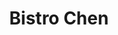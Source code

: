 ---
layout: place
title: Bistro Chen
permalink: /illinois/arlington-heights/bistro-chen.html
stateAbbr: IL
stateName: Illinois
cityName: Arlington Heights
seo:
  type: restaurant
  links: http://bistrochen.com/
place_id: ChIJT0xTAfK6D4gRtHzUpYzH_Tw
photos:
  - name: >-
      places/ChIJT0xTAfK6D4gRtHzUpYzH_Tw/photos/AeeoHcJaOkTGc1N2GjvvrgPIMYRat8nTHJbDjq_7oCtphwDQJGd9VTrH3PZhZ2tJzmA1bsWo-Jd7gnKa4T9RXCO-abkXlgAf6FX0hVopKHibfaUsoAzv3w0mPiDHjdyKJKfIq8KooepmojnMSzwoGeWIQcvztt0MRlmt3WtxQ0zi-EaQCVXuW7PMMNCx4GFxP4bW7ONq90wukZZuICe-hzr8pL0gvIScC58aTX7OndHOHFCtnmQmZ3kn9D1HtMMkzJt0zcsdnPgUThrsZ5ywNh1TYyWT28gw8EentJ8GXwQKrMtHAg
    widthPx: 2048
    heightPx: 1371
    authorAttributions:
      - displayName: Bistro Chen
        uri: https://maps.google.com/maps/contrib/100503313071767317220
        photoUri: >-
          https://lh3.googleusercontent.com/a-/ALV-UjXfMDdo9nX8BuEA3fbKqNjN6gFqdyuEkAMPCjhrfzG_8qmJ6OU=s100-p-k-no-mo
    flagContentUri: >-
      https://www.google.com/local/imagery/report/?cb_client=maps_api_places.places_api&image_key=!1e10!2sAF1QipNU3ELSFCxqOwVmfBGGocfDEyXcUXHM7J53C7NM&hl=en-US
    googleMapsUri: >-
      https://www.google.com/maps/place//data=!3m4!1e2!3m2!1sAF1QipNU3ELSFCxqOwVmfBGGocfDEyXcUXHM7J53C7NM!2e10!4m2!3m1!1s0x880fbaf201534c4f:0x3cfdc78ca5d47cb4
  - name: >-
      places/ChIJT0xTAfK6D4gRtHzUpYzH_Tw/photos/AeeoHcJjXjIQWDYKK0DbqH0S4RynGmDVHoDoIYS82wHsHt0KJUxi5pUvK8cpysrkPgRSEd4104pSPS0TDZuclIfaPdEQUXTeAv9Y9wAyqffsm5oUCyQea_ELg4OZEFhRgCVI26bQ-27mSH26PbZBpMo6JQ7p9RJU8qyGOdFLe6WImsHi_4XaIVAwsORpk2BgCbQAjlCEkYg9c4n6c5cbeMWl38B01EcGKWFuPgz3_AgdFkTJFGUcDpBJrFhQaXXBJ4BhjRWJ9_PqJfcW_PNDREwiGX4fCclvgKBWWyAW_xJfyg8ZKSitH8c7Xv_DCnqqI_CoDXdXfU0FKoSf19OCz6HrIIQ81pBIcZh9xnjAkbpRnycW53cyd5KFCTozjsGmp-T5GQel-jUVOJoQIpa7pYFshIlTq7SUhffxU0y1drc
    widthPx: 4032
    heightPx: 1960
    authorAttributions:
      - displayName: Kei Yeung
        uri: https://maps.google.com/maps/contrib/109392093335572364763
        photoUri: >-
          https://lh3.googleusercontent.com/a/ACg8ocJ8G5hyXQ-y4IzYCtAx5sf8jBIIk2f4FeNFDXiFC-aeNxzRxw=s100-p-k-no-mo
    flagContentUri: >-
      https://www.google.com/local/imagery/report/?cb_client=maps_api_places.places_api&image_key=!1e10!2sCIHM0ogKEICAgICkxotK&hl=en-US
    googleMapsUri: >-
      https://www.google.com/maps/place//data=!3m4!1e2!3m2!1sCIHM0ogKEICAgICkxotK!2e10!4m2!3m1!1s0x880fbaf201534c4f:0x3cfdc78ca5d47cb4
  - name: >-
      places/ChIJT0xTAfK6D4gRtHzUpYzH_Tw/photos/AeeoHcK46h73VGUwhQZG041bF4oXnk9-ftVQUrZAmoYTDdp5dalV0xboBkPS6GBVCt_kBABOQqwI3AAzhFFeFnYNRoRoY1Xhb0WCk3IKmsh2h0js9HqCMXNX8wu5kLOJ7hLVjH_vDyp6A_E_8ZP4H2nVa-9Vi3I5nSD0HZoZPf7EVF6XuC0zWpQQ23YK9uDGMTS2uNRMvPWB7UygnxWDvVzhDR0iTnI4A0hNWmTQ_J920xxBldsDQ9KA4KHAhQGcxe96RQLNagh2PmKAqrDXRvzqaLe5KyKlS78vYXhMefApI7lRnCWbT_8Ivy4NTdBVx5rsYtbhPmqVkLUcmzMH45wH1sE8dRxkaJlqSdOExdWwW3n6oFJXUAkW9CRwAisIvqyJVO3sTXL9ViT0BCLAz1Ly8tUfryCo2nGxPVoZK0puq4-br9--
    widthPx: 3472
    heightPx: 4624
    authorAttributions:
      - displayName: Dan Gelfand
        uri: https://maps.google.com/maps/contrib/116101215019075189062
        photoUri: >-
          https://lh3.googleusercontent.com/a-/ALV-UjWRXu1piIGqyjREZ_hL_haS5t6qfxYkOLUrBPgEezE1Zm_6GRr6=s100-p-k-no-mo
    flagContentUri: >-
      https://www.google.com/local/imagery/report/?cb_client=maps_api_places.places_api&image_key=!1e10!2sCIHM0ogKEICAgIDfxJD4igE&hl=en-US
    googleMapsUri: >-
      https://www.google.com/maps/place//data=!3m4!1e2!3m2!1sCIHM0ogKEICAgIDfxJD4igE!2e10!4m2!3m1!1s0x880fbaf201534c4f:0x3cfdc78ca5d47cb4
  - name: >-
      places/ChIJT0xTAfK6D4gRtHzUpYzH_Tw/photos/AeeoHcJxrCOp6XpqdFZEQ631NxWkotQFVZjYxj8i6W6FD3iCihpG4g9mMeV3xX9bnAClTvrdLPVdZ6qkQvFDqpBFjfz_Vo3F5lyGe6qK24mZzXMkLI1SqxrBnFCwMRHp5bQ3-izMWMC-jVyYVuB7Qy0Eeu8NcSFyiQxry1NLzj-3nIpXLUVkw00Im109rESzeuBxlz5LaYcEHViBqCmIVwwElo1dKk4Hi4qqJM6CaztinUiYWrFKWcX4Eob9pGGevswYadqKhJMch_WOfnx07Y7uvo669Ip2wta1PPON_Uog9JlfOUBc4IYw2Dyu7qvdwygGLBQl0rJaMjyZBjTwPZSVy5GRKSdtomqSv9loRvxomGBn3Ddn5Sm3HHUm2eZrlp2r5EZCBSy8ksNdrUe7uEnkWEG1-xih3aoYqv8Ux2bDv7tQvwH0
    widthPx: 1280
    heightPx: 960
    authorAttributions:
      - displayName: lichun yao
        uri: https://maps.google.com/maps/contrib/110905411307642926432
        photoUri: >-
          https://lh3.googleusercontent.com/a/ACg8ocLuZXE9_Wr6TzkepPG4nec3JE0ZqfO9ra3Q6XOjsVqjgwzPIA=s100-p-k-no-mo
    flagContentUri: >-
      https://www.google.com/local/imagery/report/?cb_client=maps_api_places.places_api&image_key=!1e10!2sCIHM0ogKEICAgICk1Y3YygE&hl=en-US
    googleMapsUri: >-
      https://www.google.com/maps/place//data=!3m4!1e2!3m2!1sCIHM0ogKEICAgICk1Y3YygE!2e10!4m2!3m1!1s0x880fbaf201534c4f:0x3cfdc78ca5d47cb4
  - name: >-
      places/ChIJT0xTAfK6D4gRtHzUpYzH_Tw/photos/AeeoHcKAmyjJPjDQaTfElENQ3fmD_B1lIDjFjsSNtd7jQgRO3lwlArIKtoBrQB8fOSgR-RtsLgPlHx4NCCNdul6iM4i9BOc8GMxI-Q1ndWiUf_eD4TEabTU0cn_kG4bn5H7-R5xD20i3xnNzoNONSeQbgebkcCspDts0a9VoyqPcu-NxSXDzoPnOkuFT_lCHyhMGnDHi_T-2maFXc9NXDrgN43cwa0Ump9v51qEr0rbT7Bnc30awB8zI8XnRIClXldhybGfCcTEHZO8-h524SIPh0jwOvbNPwzw0wzGg9Y7ng-UM6oJUy5zm56QFrtsvmJV6sEoEtEeXW7rWm0v_gR5_NTK928PMDJROKJ6uxypWNXQnmYJlNds0E-DBJwCHdceOZ5n_ajIfkBUIk6vGspVnhYquHwL7sDY83FXeXkfTN10pnLVD
    widthPx: 2688
    heightPx: 1512
    authorAttributions:
      - displayName: Jessica F
        uri: https://maps.google.com/maps/contrib/106290982875356174431
        photoUri: >-
          https://lh3.googleusercontent.com/a/ACg8ocJoi_o5zsacZMu36fMYZXwlaqXc9NA9--PnSDlyoIGTKnmumFKh=s100-p-k-no-mo
    flagContentUri: >-
      https://www.google.com/local/imagery/report/?cb_client=maps_api_places.places_api&image_key=!1e10!2sCIHM0ogKEICAgIDnru_N_QE&hl=en-US
    googleMapsUri: >-
      https://www.google.com/maps/place//data=!3m4!1e2!3m2!1sCIHM0ogKEICAgIDnru_N_QE!2e10!4m2!3m1!1s0x880fbaf201534c4f:0x3cfdc78ca5d47cb4
  - name: >-
      places/ChIJT0xTAfK6D4gRtHzUpYzH_Tw/photos/AeeoHcLI4kPlbhayqiq9TRIMHrvNs_ej8m5bth91JmYsnoQ1kvVojDoF4CHKTXqRQzIWAQQChLelu6Hjw-KSgybRVEXdhBblWEdwxBJYT4utVXyeEC6nu0WXTW6ocl4nxK7JHn_j1S88Vz5Gh4jl0eqWs78pO4NmF5Ee3T1a0djAcfxuy9swDhPMgbSx1vDEKXafKlfa6GI_pGt70cgAkIXW7oIZw-DQOMooa7c0tuEn4xsRpN0wYyDxkKY00--aE4bgsi33_KT2hVm_zcbjKReR9_WDAOzrDeOWPU_Y-JWSK-0Fn-i2H0EqUKPFHKAImu67iK0KBr8iphcWdH2Tdt3PwiSmk9uSY2FUnvA9JhzeOje_obRt6d5Gv98ciYhCsF61DQ8n1_bB3Zt1FfPKZmBP3YZ__4iufM2qHrQnv7h8XeM2O5tR
    widthPx: 4000
    heightPx: 3000
    authorAttributions:
      - displayName: Michael Kosinski
        uri: https://maps.google.com/maps/contrib/112762540474002123861
        photoUri: >-
          https://lh3.googleusercontent.com/a-/ALV-UjV8IjyLBB448J7YGPsYuvmEwH2UFjlyK63cQk_69ljVirARRSTQ=s100-p-k-no-mo
    flagContentUri: >-
      https://www.google.com/local/imagery/report/?cb_client=maps_api_places.places_api&image_key=!1e10!2sCIHM0ogKEICAgICX663tlwE&hl=en-US
    googleMapsUri: >-
      https://www.google.com/maps/place//data=!3m4!1e2!3m2!1sCIHM0ogKEICAgICX663tlwE!2e10!4m2!3m1!1s0x880fbaf201534c4f:0x3cfdc78ca5d47cb4
  - name: >-
      places/ChIJT0xTAfK6D4gRtHzUpYzH_Tw/photos/AeeoHcJ2CY5dKFbvcDj9F_2h9CRaxgkttGPMoJ99G1X6-Mq39pAhhmtgUYXBoR-yrQRPRav36rnkhSaRGu7Zjr72LgEMnBReQFvA6dQNY5pPuZU3kuCKp7TzPuPmmqxN4zrxKBJe4Sjw0EVqxGjtqtTeRIyNgshgsOSkn8VA1Z9N-IP6lSB4etonZ_Gz_dES_KYAZ8Gqkza2WmZBE8izLWQrWgipWBonsYrEw0eCDE6MoT5lTI0MxXK_Gw1drwHpE0hk6mfzjkh6fOAWdNk2UEUitgrj9jRG_uVuhYrkLzOX3_GNI3Tm2n1eFtRHp0ei_EEz5yQ0vO8EMjUZr13YNNJtk_kCv85kQ792uRtZ4FRh54vX5-xRQvC7geakR55s2HWO01ruN-AASeFaV9cscpu7BKOIo5fw1dggeGjoohWD0PRSjTc
    widthPx: 4000
    heightPx: 3000
    authorAttributions:
      - displayName: Michael Kosinski
        uri: https://maps.google.com/maps/contrib/112762540474002123861
        photoUri: >-
          https://lh3.googleusercontent.com/a-/ALV-UjV8IjyLBB448J7YGPsYuvmEwH2UFjlyK63cQk_69ljVirARRSTQ=s100-p-k-no-mo
    flagContentUri: >-
      https://www.google.com/local/imagery/report/?cb_client=maps_api_places.places_api&image_key=!1e10!2sCIHM0ogKEICAgICX663jrAE&hl=en-US
    googleMapsUri: >-
      https://www.google.com/maps/place//data=!3m4!1e2!3m2!1sCIHM0ogKEICAgICX663jrAE!2e10!4m2!3m1!1s0x880fbaf201534c4f:0x3cfdc78ca5d47cb4
  - name: >-
      places/ChIJT0xTAfK6D4gRtHzUpYzH_Tw/photos/AeeoHcLpRI5MzU7AyQLeiR5AGBc873DdD5S61BpLHpNwg2HNzj5tsYfTcrK2tc0r5U8cazETC8NmLkORXe7j2vu7mZsDNfiNNJRYWqoucVEewHNYLaIsXf5jQVcvlvWNXZfQyO7j0Dqw9N9EKsnGfkUi60Cm8esiWG0Fj240fdXO23OBZiOq6dBWw0ZEmVcf7-hhfAI_d7ZiETHJG5mPMxTp-hTTRSSo9KwqWyN1sivTiyE56_zgYnQMcHBjJ66p5U53cf72-xUGhAOy4U9CtEw6s3oON9mCEOWyop-56QDZfJoWUA0sH3Dk1-9fu-1dTBopGqkcvw_Aqe6RXjkWYx85e8ETDJBz6Qg7lRKtbpccwpvQUKZNYHboJNBfS0rf8witpLKlN_eGINz2sfOaMXugG3JJPZTnXyYIObFjbcCzotwLVsQS
    widthPx: 4160
    heightPx: 3120
    authorAttributions:
      - displayName: Hunter Figueras
        uri: https://maps.google.com/maps/contrib/117513394368047617166
        photoUri: >-
          https://lh3.googleusercontent.com/a-/ALV-UjUf_QmG4AawaUUEaPAJ5Eeoo5WXf6rafVy_BitlmY2ZYLHyZWmlkA=s100-p-k-no-mo
    flagContentUri: >-
      https://www.google.com/local/imagery/report/?cb_client=maps_api_places.places_api&image_key=!1e10!2sCIHM0ogKEICAgIC488GavAE&hl=en-US
    googleMapsUri: >-
      https://www.google.com/maps/place//data=!3m4!1e2!3m2!1sCIHM0ogKEICAgIC488GavAE!2e10!4m2!3m1!1s0x880fbaf201534c4f:0x3cfdc78ca5d47cb4
  - name: >-
      places/ChIJT0xTAfK6D4gRtHzUpYzH_Tw/photos/AeeoHcJbrI13XAsgOeC9hrPCjozc-iZkoplEsKKVXGelKTH367bZ-OAKO3zQ48AACUub0bMxWWdlDmWNTETofxaho_yGbk-oy7z1G4Dx57n0-vOiTRcdYGp9MkBF1hcG4ymovQvYdBZiA1MF7dRIimBJHJg5uyMJ0wD1nN9SRQ8zAG4FETLqFZR0WXym0rUpF46pEl8UqzCYHgN4qoebEPZBJ21w9e5dcR5we3Fo7vWGheA7siHL0roWiRtddy29QYm-FV-ZL_1JinCcZ2OPJlSJ9ApQTg1uv_RsH1KbHI9VZ9ha8DVHC5cgQi1N2PSc9CaSp-YUl3rT7zenjjJlKUaouzbhoSOjyN3lVDKjOVJ-xv4xa4Xcbw6HbfiojOjZzeFN2ePeGCWMPfUXDeXtTwCydLRLkm5AOz1D3OPK9NHh8t8IPA
    widthPx: 4624
    heightPx: 3472
    authorAttributions:
      - displayName: Dan Gelfand
        uri: https://maps.google.com/maps/contrib/116101215019075189062
        photoUri: >-
          https://lh3.googleusercontent.com/a-/ALV-UjWRXu1piIGqyjREZ_hL_haS5t6qfxYkOLUrBPgEezE1Zm_6GRr6=s100-p-k-no-mo
    flagContentUri: >-
      https://www.google.com/local/imagery/report/?cb_client=maps_api_places.places_api&image_key=!1e10!2sCIHM0ogKEICAgIDfxJD4Cg&hl=en-US
    googleMapsUri: >-
      https://www.google.com/maps/place//data=!3m4!1e2!3m2!1sCIHM0ogKEICAgIDfxJD4Cg!2e10!4m2!3m1!1s0x880fbaf201534c4f:0x3cfdc78ca5d47cb4
  - name: >-
      places/ChIJT0xTAfK6D4gRtHzUpYzH_Tw/photos/AeeoHcID_TLiwQqkk9ZarhSBu7TwjkSPad--o8DWXKRVxmZHZOLNv_ZTqoPVKcb9Z6ap1gBcgDp2FN8pyEst4eP1isisTDg4fCLC0iBxSLM0F-GXnmNosA9nlAAAv9mVNiPO_uMk7MXgS0uZYSC_sI0u5Zb17jsX9n68fPYWtGQwzu547vk0-U9MPdHFMy8xwIfSyjSGIKl7YeLceI7Brl7Zia2wfwFYavaZw2yDlilpGGKfSqU3nqWcsUZTpVR1i4eLcH2ZCfFwHoLtSC0lPmjSnYZ0gV4OT6HkphI28In3f9L3jQUSgHXbp-s89uDgwqU6lER91tJpJSOuhLdGeOJD7eFd4ReZcQwDfXrPVnKwKrveuK_Hn__HNfIgipsl8cYFEAQBs5z-FJZIWiyFwUOMwwPosx6LkAVjEHhlvXBvJDJ_9g
    widthPx: 4032
    heightPx: 3024
    authorAttributions:
      - displayName: Bill Garrett
        uri: https://maps.google.com/maps/contrib/116459840824923576136
        photoUri: >-
          https://lh3.googleusercontent.com/a-/ALV-UjVuLbElnTiuMc45hFzLEtx8jhARunghotxwvvYmVqIuL04h2lszUQ=s100-p-k-no-mo
    flagContentUri: >-
      https://www.google.com/local/imagery/report/?cb_client=maps_api_places.places_api&image_key=!1e10!2sCIHM0ogKEICAgICEy__rUg&hl=en-US
    googleMapsUri: >-
      https://www.google.com/maps/place//data=!3m4!1e2!3m2!1sCIHM0ogKEICAgICEy__rUg!2e10!4m2!3m1!1s0x880fbaf201534c4f:0x3cfdc78ca5d47cb4
address: 10 E Miner St, Arlington Heights, IL 60004, USA
street: 10 E Miner St
city: Arlington Heights
state: IL
zip: '60004'
country: USA
neighborhood: null
latitude: '42.084806'
longitude: '-87.982208'
accessibility_options:
  wheelchairAccessibleParking: true
  wheelchairAccessibleEntrance: true
  wheelchairAccessibleRestroom: true
  wheelchairAccessibleSeating: true
business_status: OPERATIONAL
name: Bistro Chen
google_maps_links:
  directionsUri: >-
    https://www.google.com/maps/dir//''/data=!4m7!4m6!1m1!4e2!1m2!1m1!1s0x880fbaf201534c4f:0x3cfdc78ca5d47cb4!3e0
  placeUri: https://maps.google.com/?cid=4394888218274987188
  writeAReviewUri: >-
    https://www.google.com/maps/place//data=!4m3!3m2!1s0x880fbaf201534c4f:0x3cfdc78ca5d47cb4!12e1
  reviewsUri: >-
    https://www.google.com/maps/place//data=!4m4!3m3!1s0x880fbaf201534c4f:0x3cfdc78ca5d47cb4!9m1!1b1
  photosUri: >-
    https://www.google.com/maps/place//data=!4m3!3m2!1s0x880fbaf201534c4f:0x3cfdc78ca5d47cb4!10e5
primary_type: Chinese Restaurant
opening_hours:
  regular: null
  current: null
secondary_opening_hours:
  regular:
    weekdayDescriptions: null
    type: null
  current:
    weekdayDescriptions: null
    type: null
phone: (847) 255-9080
price_level: PRICE_LEVEL_MODERATE
price_range: $10 &ndash; $20
rating: '4.5'
rating_count: 0
website: http://bistrochen.com/
description: >-
  Discover Bistro Chen in Arlington Heights, IL$$$Nestled in the heart of
  Arlington Heights, IL, Bistro Chen stands out as a modern spot blending
  Chinese and Japanese flavors, offering an inviting atmosphere for casual
  dining. This relaxed restaurant features an all-you-can-eat sushi selection
  that appeals to those seeking variety, alongside gluten-free and vegetarian
  choices to accommodate different preferences. Patrons can enjoy a range of
  fresh rolls and sashimi, complemented by tropical cocktails and other
  Asian-inspired dishes in a spare, contemporary setting. Accessibility is a key
  highlight, with options like wheelchair-friendly entrances and seating making
  it welcoming for everyone. Whether you're looking for sushi spots nearby or a
  place to unwind with flavorful meals, Bistro Chen delivers a balanced
  experience that combines affordability with diverse culinary options.
generative_summary: >-
  Discover Bistro Chen in Arlington Heights, IL$$$Nestled in the heart of
  Arlington Heights, IL, Bistro Chen stands out as a modern spot blending
  Chinese and Japanese flavors, offering an inviting atmosphere for casual
  dining. This relaxed restaurant features an all-you-can-eat sushi selection
  that appeals to those seeking variety, alongside gluten-free and vegetarian
  choices to accommodate different preferences. Patrons can enjoy a range of
  fresh rolls and sashimi, complemented by tropical cocktails and other
  Asian-inspired dishes in a spare, contemporary setting. Accessibility is a key
  highlight, with options like wheelchair-friendly entrances and seating making
  it welcoming for everyone. Whether you're looking for sushi spots nearby or a
  place to unwind with flavorful meals, Bistro Chen delivers a balanced
  experience that combines affordability with diverse culinary options.
generative_disclosure: Summarized by AI using the Grok-3-Mini model.
reviews:
  - name: >-
      places/ChIJT0xTAfK6D4gRtHzUpYzH_Tw/reviews/ChdDSUhNMG9nS0VJQ0FnSURmeEpENHNnRRAB
    relativePublishTimeDescription: 3 months ago
    rating: 5
    text:
      text: >-
        Excellent selection of ayce. Nicely decorated food. Rolls, sushi are
        great but on the sweeter side. Sashimi cuts are huge. Nice ambiance
        atmosphere. Will get back again for sure.
      languageCode: en
    originalText:
      text: >-
        Excellent selection of ayce. Nicely decorated food. Rolls, sushi are
        great but on the sweeter side. Sashimi cuts are huge. Nice ambiance
        atmosphere. Will get back again for sure.
      languageCode: en
    authorAttribution:
      displayName: Dan Gelfand
      uri: https://www.google.com/maps/contrib/116101215019075189062/reviews
      photoUri: >-
        https://lh3.googleusercontent.com/a-/ALV-UjWRXu1piIGqyjREZ_hL_haS5t6qfxYkOLUrBPgEezE1Zm_6GRr6=s128-c0x00000000-cc-rp-mo-ba4
    publishTime: '2025-01-03T23:44:55.422821Z'
    flagContentUri: >-
      https://www.google.com/local/review/rap/report?postId=ChdDSUhNMG9nS0VJQ0FnSURmeEpENHNnRRAB&d=17924085&t=1
    googleMapsUri: >-
      https://www.google.com/maps/reviews/data=!4m6!14m5!1m4!2m3!1sChdDSUhNMG9nS0VJQ0FnSURmeEpENHNnRRAB!2m1!1s0x880fbaf201534c4f:0x3cfdc78ca5d47cb4
  - name: >-
      places/ChIJT0xTAfK6D4gRtHzUpYzH_Tw/reviews/ChZDSUhNMG9nS0VJQ0FnSUMxOGN6V1VBEAE
    relativePublishTimeDescription: a year ago
    rating: 5
    text:
      text: >-
        The waiter is really nice, and made sure to fit my mother’s food needs
        (allergies) and overall the food was great. Sushi has a good slice with
        the paring of rice. My brother’s bento box was also good. And the
        atmosphere was just bit to dim, made us sleepy by the end.
      languageCode: en
    originalText:
      text: >-
        The waiter is really nice, and made sure to fit my mother’s food needs
        (allergies) and overall the food was great. Sushi has a good slice with
        the paring of rice. My brother’s bento box was also good. And the
        atmosphere was just bit to dim, made us sleepy by the end.
      languageCode: en
    authorAttribution:
      displayName: Noah
      uri: https://www.google.com/maps/contrib/107494600529666357223/reviews
      photoUri: >-
        https://lh3.googleusercontent.com/a-/ALV-UjWFPPPbwZTdDFWa_5OPPuQs6AHE6VOc1TP5jwgGeMhAVDlcuzvB=s128-c0x00000000-cc-rp-mo-ba2
    publishTime: '2023-12-31T19:52:32.036355Z'
    flagContentUri: >-
      https://www.google.com/local/review/rap/report?postId=ChZDSUhNMG9nS0VJQ0FnSUMxOGN6V1VBEAE&d=17924085&t=1
    googleMapsUri: >-
      https://www.google.com/maps/reviews/data=!4m6!14m5!1m4!2m3!1sChZDSUhNMG9nS0VJQ0FnSUMxOGN6V1VBEAE!2m1!1s0x880fbaf201534c4f:0x3cfdc78ca5d47cb4
  - name: >-
      places/ChIJT0xTAfK6D4gRtHzUpYzH_Tw/reviews/ChdDSUhNMG9nS0VJQ0FnTUR3cDd6bjJnRRAB
    relativePublishTimeDescription: 2 weeks ago
    rating: 5
    text:
      text: >-
        Good food at a good price. Arlington hts restaurants can be so expensive
        but this place is very affordable and tasty. I had orange chicken and
        the lunch combo sushi. 10/10 would do again.
      languageCode: en
    originalText:
      text: >-
        Good food at a good price. Arlington hts restaurants can be so expensive
        but this place is very affordable and tasty. I had orange chicken and
        the lunch combo sushi. 10/10 would do again.
      languageCode: en
    authorAttribution:
      displayName: Jossalin Heersche
      uri: https://www.google.com/maps/contrib/109312043325253188435/reviews
      photoUri: >-
        https://lh3.googleusercontent.com/a-/ALV-UjU2ueMI6mRJWo9AVrKI11ryC-B4SokvnIBzFaKmVTyxYTFJDzHu=s128-c0x00000000-cc-rp-mo-ba3
    publishTime: '2025-03-28T17:52:43.554280Z'
    flagContentUri: >-
      https://www.google.com/local/review/rap/report?postId=ChdDSUhNMG9nS0VJQ0FnTUR3cDd6bjJnRRAB&d=17924085&t=1
    googleMapsUri: >-
      https://www.google.com/maps/reviews/data=!4m6!14m5!1m4!2m3!1sChdDSUhNMG9nS0VJQ0FnTUR3cDd6bjJnRRAB!2m1!1s0x880fbaf201534c4f:0x3cfdc78ca5d47cb4
  - name: >-
      places/ChIJT0xTAfK6D4gRtHzUpYzH_Tw/reviews/ChZDSUhNMG9nS0VJQ0FnSURQeXR5N1VREAE
    relativePublishTimeDescription: 4 months ago
    rating: 2
    text:
      text: >-
        The food was very extreme on seasoning. Sweet and sour was so sour it
        hit the back of my throat before I even tasted it. My daughter said we
        should have expected it being an all you can eat. But the reviews were
        good. The apps were excellent but leftovers got tossed
      languageCode: en
    originalText:
      text: >-
        The food was very extreme on seasoning. Sweet and sour was so sour it
        hit the back of my throat before I even tasted it. My daughter said we
        should have expected it being an all you can eat. But the reviews were
        good. The apps were excellent but leftovers got tossed
      languageCode: en
    authorAttribution:
      displayName: Nancy I
      uri: https://www.google.com/maps/contrib/105056822029748146944/reviews
      photoUri: >-
        https://lh3.googleusercontent.com/a/ACg8ocKG3dSpfpA0TmjG0lw_H1pVOmHpID7XiQcHQSZW90Frh4NVhg=s128-c0x00000000-cc-rp-mo
    publishTime: '2024-12-01T00:56:20.139092Z'
    flagContentUri: >-
      https://www.google.com/local/review/rap/report?postId=ChZDSUhNMG9nS0VJQ0FnSURQeXR5N1VREAE&d=17924085&t=1
    googleMapsUri: >-
      https://www.google.com/maps/reviews/data=!4m6!14m5!1m4!2m3!1sChZDSUhNMG9nS0VJQ0FnSURQeXR5N1VREAE!2m1!1s0x880fbaf201534c4f:0x3cfdc78ca5d47cb4
  - name: >-
      places/ChIJT0xTAfK6D4gRtHzUpYzH_Tw/reviews/ChZDSUhNMG9nS0VJQ0FnSURkdW91Z2JnEAE
    relativePublishTimeDescription: a year ago
    rating: 3
    text:
      text: >-
        This was a decent place for ayce. I haven’t been here in awhile. This
        location is ayce with no drink for $28 and if you want to have a drink
        then it’ll be $38. What’s included are nigiri, maki, traditional Chinese
        dishes, appetizers, and dessert. The downside is that their hours are
        very limited. They need to open longer to attract more customers and to
        maximize the value of the ayce. Since it’s in the burbs, parking was not
        a problem. You can either park in the garage or find street parking. Our
        service wasn’t as slow as other reviewers, we were able to get our food
        in a reasonable amount of time. Food quality was okay, it’s going to be
        decent since it’s ayce. You’re not going to get top tier quality if
        that’s what you’re looking for. Overall a 3.5 for me.
      languageCode: en
    originalText:
      text: >-
        This was a decent place for ayce. I haven’t been here in awhile. This
        location is ayce with no drink for $28 and if you want to have a drink
        then it’ll be $38. What’s included are nigiri, maki, traditional Chinese
        dishes, appetizers, and dessert. The downside is that their hours are
        very limited. They need to open longer to attract more customers and to
        maximize the value of the ayce. Since it’s in the burbs, parking was not
        a problem. You can either park in the garage or find street parking. Our
        service wasn’t as slow as other reviewers, we were able to get our food
        in a reasonable amount of time. Food quality was okay, it’s going to be
        decent since it’s ayce. You’re not going to get top tier quality if
        that’s what you’re looking for. Overall a 3.5 for me.
      languageCode: en
    authorAttribution:
      displayName: Nicholas P
      uri: https://www.google.com/maps/contrib/108117646402249122249/reviews
      photoUri: >-
        https://lh3.googleusercontent.com/a/ACg8ocKDqe5aMUsaxjWnerVfLfIRY1KgMpsjmk8Iz0OwVvlRqFAUsA=s128-c0x00000000-cc-rp-mo-ba7
    publishTime: '2024-02-22T22:59:35.044284Z'
    flagContentUri: >-
      https://www.google.com/local/review/rap/report?postId=ChZDSUhNMG9nS0VJQ0FnSURkdW91Z2JnEAE&d=17924085&t=1
    googleMapsUri: >-
      https://www.google.com/maps/reviews/data=!4m6!14m5!1m4!2m3!1sChZDSUhNMG9nS0VJQ0FnSURkdW91Z2JnEAE!2m1!1s0x880fbaf201534c4f:0x3cfdc78ca5d47cb4
review_summary: >-
  What Customers Are Buzzing About$$$Folks seem to love the generous portions
  and wide variety at this spot, often highlighting the all-you-can-eat deals as
  a great value for tasty sushi and other dishes. Many appreciate the friendly
  service that goes the extra mile for dietary needs, making meals feel
  personalized and enjoyable. While some mention that flavors can lean towards
  the sweeter or more intense side, the overall vibe and affordability keep
  drawing people back for lunch combos and fresh rolls. It's clear that the
  relaxed atmosphere adds to the fun, though a few note that limited hours might
  be a downside for spontaneous visits. All in all, this place earns solid nods
  for being a reliable choice when you're craving quality sushi without breaking
  the bank, making it a go-to for casual outings.
review_disclosure: Summarized by AI using the Grok-3-Mini model.
parking_options:
  freeParkingLot: true
  freeStreetParking: true
  valetParking: false
payment_options:
  acceptsCreditCards: true
  acceptsDebitCards: true
  acceptsCashOnly: false
  acceptsNfc: true
allow_dogs: null
curbside_pickup: null
delivery: true
dine_in: true
good_for_children: true
good_for_groups: true
good_for_sports: false
live_music: false
menu_for_children: true
outdoor_seating: true
reservable: true
restroom: true
serves_beer: true
serves_breakfast: false
serves_brunch: false
serves_cocktails: true
serves_coffee: true
serves_dinner: true
serves_dessert: true
serves_lunch: true
serves_vegetarian_food: true
serves_wine: true
takeout: true
update_category: pro
places_description: >-
  Spare, modern restaurant serving Chinese-Japanese fare (from dim sum to sushi)
  & tropical cocktails.

---